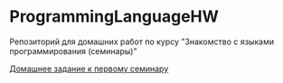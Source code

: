 # ProgrammingLanguageHW
Репозиторий для домашних работ по курсу "Знакомство с языками программирования (семинары)"

[Домашнее задание к первому семинару][1]

[1]: https://github.com/KatyBeard-GB/ProgrammingLanguageHW/tree/main/HW_Seminar1 "Домашнее задание к первому семинару"

